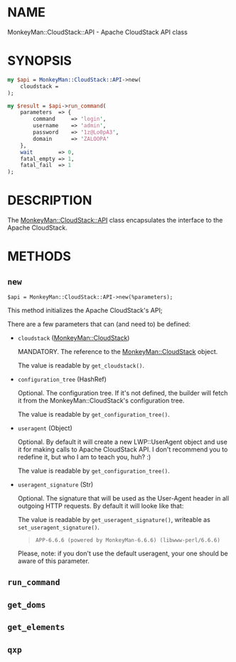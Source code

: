 # NAME

MonkeyMan::CloudStack::API - Apache CloudStack API class

# SYNOPSIS

```perl
my $api = MonkeyMan::CloudStack::API->new(
    cloudstack = 
);

my $result = $api->run_command(
    parameters  => {
        command     => 'login',
        username    => 'admin',
        password    => '1z@Lo0pA3',
        domain      => 'ZALOOPA'
    },
    wait        => 0,
    fatal_empty => 1,
    fatal_fail  => 1
);
```

# DESCRIPTION

The [MonkeyMan::CloudStack::API](https://github.com/melnik13/monkeyman/tree/dev_melnik13_v3/doc/lib/MonkeyMan::CloudStack::API) class encapsulates the interface to the
Apache CloudStack.

# METHODS

## `new`

```
$api = MonkeyMan::CloudStack::API->new(%parameters);
```

This method initializes the Apache CloudStack's API;

There are a few parameters that can (and need to) be defined:

- `cloudstack` ([MonkeyMan::CloudStack](https://github.com/melnik13/monkeyman/tree/dev_melnik13_v3/doc/lib/MonkeyMan::CloudStack))

    MANDATORY. The reference to the [MonkeyMan::CloudStack](https://github.com/melnik13/monkeyman/tree/dev_melnik13_v3/doc/lib/MonkeyMan::CloudStack) object.

    The value is readable by `get_cloudstack()`.

- `configuration_tree` (HashRef)

    Optional. The configuration tree. If it's not defined, the builder will fetch
    it from the MonkeyMan::CloudStack's configuration tree.

    The value is readable by `get_configuration_tree()`.

- `useragent` (Object)

    Optional. By default it will create a new LWP::UserAgent object and use it for
    making calls to Apache CloudStack API. I don't recommend you to redefine it,
    but who I am to teach you, huh? :)

    The value is readable by `get_configuration_tree()`.

- `useragent_signature` (Str)

    Optional. The signature that will be used as the User-Agent header in all
    outgoing HTTP requests. By default it will looke like that:

    The value is readable by `get_useragent_signature()`, writeable as
    `set_useragent_signature()`.

    >     APP-6.6.6 (powered by MonkeyMan-6.6.6) (libwww-perl/6.6.6)

    Please, note: if you don't use the default useragent, your one should be aware
    of this parameter.

## `run_command`

## `get_doms`

## `get_elements`

## `qxp`
